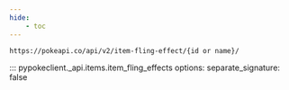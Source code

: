 ```yaml
---
hide:
    - toc
---
```


```console
https://pokeapi.co/api/v2/item-fling-effect/{id or name}/
```

::: pypokeclient._api.items.item_fling_effects
    options:
        separate_signature: false
